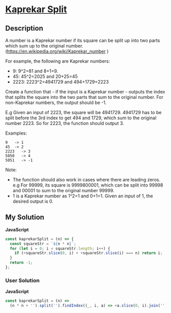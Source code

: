 # [Kaprekar Split](https://www.codewars.com/kata/5b6ee22ac5cc71833f0010d7)

## Description

A number is a Kaprekar number if its square can be split up into two parts which sum up to the original number. (https://en.wikipedia.org/wiki/Kaprekar_number )

For example, the following are Kaprekar numbers:

- 9: 9^2=81 and 8+1=9.
- 45: 45^2=2025 and 20+25=45
- 2223: 2223^2=4941729 and 494+1729=2223

Create a function that - if the input is a Kaprekar number - outputs the index that splits the square into the two parts that sum to the original number. For non-Kaprekar numbers, the output should be -1.

E.g Given an input of 2223, the square will be 4941729. 4941729 has to be split before the 3rd index to get 494 and 1729, which sum to the original number 2223. So for 2223, the function should output 3.

Examples:

```
9   -> 1
45  -> 2
2223   -> 3
5050   -> 4
5051   -> -1
```

Note:

- The function should also work in cases where there are leading zeros. e.g For 99999, its square is 9999800001, which can be split into 99998 and 00001 to sum to the original number 99999.
- 1 is a Kaprekar number as 1^2=1 and 0+1=1. Given an input of 1, the desired output is 0.

## My Solution

**JavaScript**

```js
const kaprekarSplit = (n) => {
  const squareStr = `${n * n}`;
  for (let i = 0; i < squareStr.length; i++) {
    if (+squareStr.slice(0, i) + +squareStr.slice(i) === n) return i;
  }
  return -1;
};
```

### User Solution

**JavaScript**

```js
const kaprekarSplit = (n) =>
  (n * n + '').split('').findIndex((_, i, a) => +a.slice(0, i).join('') + +a.slice(i).join('') == n);
```
